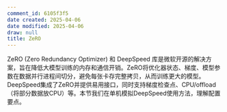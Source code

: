 ```yaml
---
comment_id: 6105f3f5
date created: 2025-04-06
date modified: 2025-04-06
draw: null
title: ZeRO
---
```

ZeRO (Zero Redundancy Optimizer) 和 DeepSpeed 库是微软开源的解决方案，旨在降低大模型训练的内存和通信开销。ZeRO将优化器状态、梯度、模型参数在数据并行进程间切分，避免每张卡存完整拷贝，从而训练更大的模型。DeepSpeed集成了ZeRO并提供易用接口，同时支持梯度检查点、CPU/offload（将部分数据放CPU）等。本节我们在单机模拟DeepSpeed使用方法，理解配置要点。
